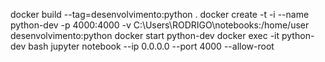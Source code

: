 docker build --tag=desenvolvimento:python .
docker create -t -i --name python-dev -p 4000:4000 -v C:\Users\RODRIGO\notebooks:/home/user desenvolvimento:python
docker start python-dev
docker exec -it python-dev bash
jupyter notebook --ip 0.0.0.0 --port 4000 --allow-root
